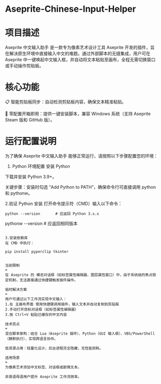 # Aseprite-Chinese-Input-Helper
项目描述
=
Aseprite 中文输入助手 是一款专为像素艺术设计工具 Aseprite 开发的插件，旨在解决原生环境中直接输入中文的难题。通过外部脚本的无缝集成，用户可在 Aseprite 中一键唤起中文输入框，并自动将文本粘贴至画布，全程无需切换窗口或手动操作剪贴板。

核心功能
=
📋 智能剪贴板同步：自动检测剪贴板内容，确保文本精准粘贴。

🚀 零配置开箱即用：提供一键安装脚本，兼容 Windows 系统（支持 Aseprite Steam 版和 GitHub 版）。


运行配置说明
=
为了确保 Aseprite 中文输入助手 能够正常运行，请按照以下步骤配置您的环境：

1. Python 环境配置
安装 Python

下载并安装 Python 3.9+。

关键步骤：安装时勾选 “Add Python to PATH”，确保命令行可直接调用 python 和 pythonw。

2.验证 Python 安装
打开命令提示符（CMD）输入以下命令：
```
python --version       # 应返回 Python 3.x.x
```
pythonw --version      # 应返回相同版本
```

3.安装依赖库
在 CMD 中执行：

pip install pyperclip tkinter


当前限制
=
在 Aseprite 的 模态对话框（如标签属性编辑器、图层属性窗口）中，由于系统级的焦点锁定机制，无法直接通过快捷键触发插件操作。

临时解决方案
=
用户可通过以下工作流实现中文输入：
1️.在 主画布界面 使用快捷键调用插件，输入文本并自动复制到剪贴板
2️.手动打开目标对话框（如标签属性编辑器）
3️.按 Ctrl+V 粘贴已缓存的中文内容

技术亮点
=
混合脚本架构：结合 Lua（Aseprite 插件）、Python（GUI 输入框）、VBS/PowerShell（静默执行），实现跨语言协作。

低资源占用：轻量化设计，后台进程完全隐藏，无性能损耗。

适用场景
=
为像素艺术添加中文标签、对话框或剧情文本。

非英语母语用户提升 Aseprite 工作流效率。
